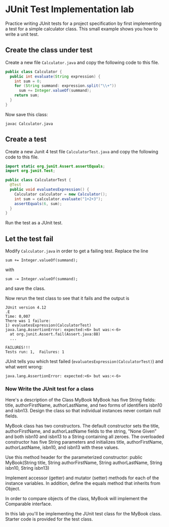 # JUnit Test Implementation lab
Practice writing JUnit tests for a project specification by first implementing a test for a simple calculator class.
This small example shows you how to write a unit test. 
## Create the class under test

Create a new file `Calculator.java` and copy the following code to this file.

```java
public class Calculator {
  public int evaluate(String expression) {
    int sum = 0;
    for (String summand: expression.split("\\+"))
      sum += Integer.valueOf(summand);
    return sum;
  }
}
```

Now save this class:

    javac Calculator.java


## Create a test

Create a new Junit 4 test file `CalculatorTest.java` and copy the following code to this file.

```java
import static org.junit.Assert.assertEquals;
import org.junit.Test;

public class CalculatorTest {
  @Test
  public void evaluatesExpression() {
    Calculator calculator = new Calculator();
    int sum = calculator.evaluate("1+2+3");
    assertEquals(6, sum);
  }
}
```
Run the test as a JUnit test.

  

## Let the test fail

Modify `Calculator.java` in order to get a failing test. Replace the line

    sum += Integer.valueOf(summand);

with

    sum -= Integer.valueOf(summand);

and save the class.



Now rerun the test class to see that it fails and the output is

    JUnit version 4.12
    .E
    Time: 0,007
    There was 1 failure:
    1) evaluatesExpression(CalculatorTest)
    java.lang.AssertionError: expected:<6> but was:<-6>
      at org.junit.Assert.fail(Assert.java:88)
      ...
    
    FAILURES!!!
    Tests run: 1,  Failures: 1

JUnit tells you which test failed (`evaluatesExpression(CalculatorTest)`) and what went wrong:

    java.lang.AssertionError: expected:<6> but was:<-6>

### Now Write the JUnit test for a class
Here's a description of the Class MyBook
MyBook has five String fields: title, authorFirstName, authorLastName, and two forms of identifiers isbn10 and isbn13.  Design the class so that individual instances never contain null fields. 

MyBook class has two constructors. The default constructor sets the title, authorFirstName, and authorLastName fields to the string, "None Given” and both isbn10 and isbn13 to a String containing all zeroes. The overloaded constructor has five String parameters and initializes title, authorFirstName, authorLastName, isbn10, and isbn13 with these values. 

Use this method header for the parameterized constructor:
public MyBook(String title, String authorFirstName, String authorLastName, String isbn10, String isbn13)

Implement accessor (getter) and mutator (setter) methods for each of the instance variables. In addition, define the equals method that inherits from Object. 

In order to compare objects of the class, MyBook will implement the Comparable<MyBook> interface.

In this lab you'll be implementing the JUnit test class for the MyBook class. Starter code is provided for the test class.
